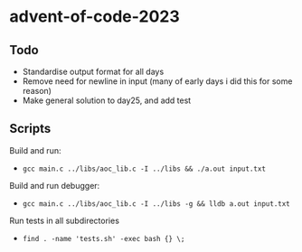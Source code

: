 # advent-of-code-2023

## Todo
- Standardise output format for all days
- Remove need for newline in input (many of early days i did this for some reason)
- Make general solution to day25, and add test

## Scripts
Build and run:
- `gcc main.c ../libs/aoc_lib.c -I ../libs && ./a.out input.txt`

Build and run debugger:
- `gcc main.c ../libs/aoc_lib.c -I ../libs -g && lldb a.out input.txt`

Run tests in all subdirectories
- `find . -name 'tests.sh' -exec bash {} \;`
